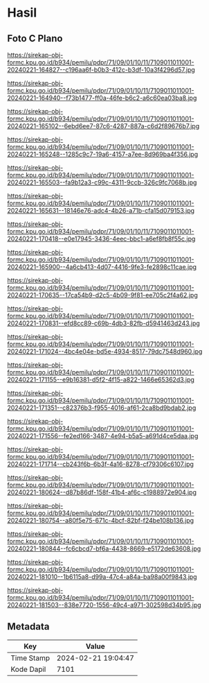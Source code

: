 # Hasil

## Foto C Plano

https://sirekap-obj-formc.kpu.go.id/b934/pemilu/pdpr/71/09/01/10/11/7109011011001-20240221-164827--c196aa6f-b0b3-412c-b3df-10a3f4296d57.jpg

https://sirekap-obj-formc.kpu.go.id/b934/pemilu/pdpr/71/09/01/10/11/7109011011001-20240221-164940--f73b1477-ff0a-46fe-b6c2-a6c60ea03ba8.jpg

https://sirekap-obj-formc.kpu.go.id/b934/pemilu/pdpr/71/09/01/10/11/7109011011001-20240221-165102--6ebd6ee7-87c6-4287-887a-c6d2f89676b7.jpg

https://sirekap-obj-formc.kpu.go.id/b934/pemilu/pdpr/71/09/01/10/11/7109011011001-20240221-165248--1285c9c7-19a6-4157-a7ee-8d969ba4f356.jpg

https://sirekap-obj-formc.kpu.go.id/b934/pemilu/pdpr/71/09/01/10/11/7109011011001-20240221-165503--fa9b12a3-c99c-4311-9ccb-326c9fc7068b.jpg

https://sirekap-obj-formc.kpu.go.id/b934/pemilu/pdpr/71/09/01/10/11/7109011011001-20240221-165631--18146e76-adc4-4b26-a71b-cfa15d079153.jpg

https://sirekap-obj-formc.kpu.go.id/b934/pemilu/pdpr/71/09/01/10/11/7109011011001-20240221-170418--e0e17945-3436-4eec-bbc1-a6ef8fb8f55c.jpg

https://sirekap-obj-formc.kpu.go.id/b934/pemilu/pdpr/71/09/01/10/11/7109011011001-20240221-165900--4a6cb413-4d07-4416-9fe3-fe2898c11cae.jpg

https://sirekap-obj-formc.kpu.go.id/b934/pemilu/pdpr/71/09/01/10/11/7109011011001-20240221-170635--17ca54b9-d2c5-4b09-9f81-ee705c2f4a62.jpg

https://sirekap-obj-formc.kpu.go.id/b934/pemilu/pdpr/71/09/01/10/11/7109011011001-20240221-170831--efd8cc89-c69b-4db3-82fb-d5941463d243.jpg

https://sirekap-obj-formc.kpu.go.id/b934/pemilu/pdpr/71/09/01/10/11/7109011011001-20240221-171024--4bc4e04e-bd5e-4934-8517-79dc7548d960.jpg

https://sirekap-obj-formc.kpu.go.id/b934/pemilu/pdpr/71/09/01/10/11/7109011011001-20240221-171155--e9b16381-d5f2-4f15-a822-1466e65362d3.jpg

https://sirekap-obj-formc.kpu.go.id/b934/pemilu/pdpr/71/09/01/10/11/7109011011001-20240221-171351--c82376b3-f955-4016-af61-2ca8bd9bdab2.jpg

https://sirekap-obj-formc.kpu.go.id/b934/pemilu/pdpr/71/09/01/10/11/7109011011001-20240221-171556--fe2ed166-3487-4e94-b5a5-a691d4ce5daa.jpg

https://sirekap-obj-formc.kpu.go.id/b934/pemilu/pdpr/71/09/01/10/11/7109011011001-20240221-171714--cb243f6b-6b3f-4a16-8278-cf79306c6107.jpg

https://sirekap-obj-formc.kpu.go.id/b934/pemilu/pdpr/71/09/01/10/11/7109011011001-20240221-180624--d87b86df-158f-41b4-af6c-c1988972e904.jpg

https://sirekap-obj-formc.kpu.go.id/b934/pemilu/pdpr/71/09/01/10/11/7109011011001-20240221-180754--a80f5e75-671c-4bcf-82bf-f24be108b136.jpg

https://sirekap-obj-formc.kpu.go.id/b934/pemilu/pdpr/71/09/01/10/11/7109011011001-20240221-180844--fc6cbcd7-bf6a-4438-8669-e5172de63608.jpg

https://sirekap-obj-formc.kpu.go.id/b934/pemilu/pdpr/71/09/01/10/11/7109011011001-20240221-181010--1b6115a8-d99a-47c4-a84a-ba98a00f9843.jpg

https://sirekap-obj-formc.kpu.go.id/b934/pemilu/pdpr/71/09/01/10/11/7109011011001-20240221-181503--838e7720-1556-49c4-a971-302598d34b95.jpg


## Metadata

| Key        | Value               |
| ---------- | ------------------- |
| Time Stamp | 2024-02-21 19:04:47 |
| Kode Dapil | 7101                |




